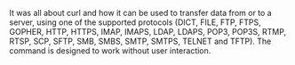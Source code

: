 It was all about curl and how it can be used  to transfer data from or to a server, using one of the supported protocols (DICT, FILE, FTP,
       FTPS, GOPHER, HTTP, HTTPS, IMAP, IMAPS, LDAP, LDAPS, POP3, POP3S, RTMP, RTSP,  SCP,  SFTP,  SMB,  SMBS,  SMTP,
       SMTPS, TELNET and TFTP). The command is designed to work without user interaction.